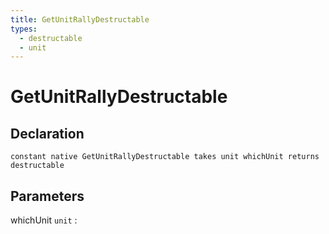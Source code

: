 ```yaml
---
title: GetUnitRallyDestructable
types:
  - destructable
  - unit
---
```


# GetUnitRallyDestructable

## Declaration

```jass
constant native GetUnitRallyDestructable takes unit whichUnit returns destructable
```

## Parameters
whichUnit `unit`
: 
